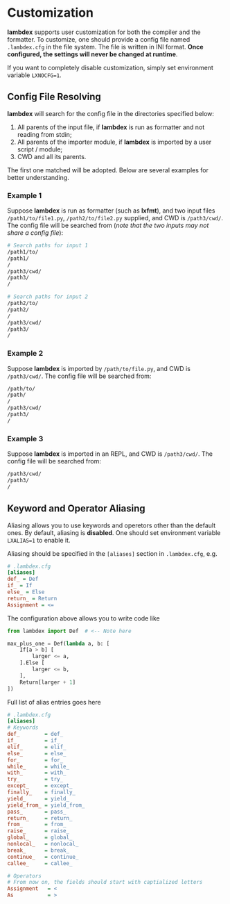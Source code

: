 # Customization

**lambdex** supports user customization for both the compiler and the formatter. To customize, one should provide a config file named `.lambdex.cfg` in the file system. The file is written in INI format. **Once configured, the settings will never be changed at runtime**.

If you want to completely disable customization, simply set environment variable `LXNOCFG=1`.

## Config File Resolving

**lambdex** will search for the config file in the directories specified below:

1.  All parents of the input file, if **lambdex** is run as formatter and not reading from stdin;
2.  All parents of the importer module, if **lambdex** is imported by a user script / module;
3.  CWD and all its parents.

The first one matched will be adopted. Below are several examples for better understanding.

### Example 1

Suppose **lambdex** is run as formatter (such as **lxfmt**), and two input files `/path1/to/file1.py`, `/path2/to/file2.py` supplied, and CWD is `/path3/cwd/`. The config file will be searched from (_note that the two inputs may not share a config file_):

```bash
# Search paths for input 1
/path1/to/
/path1/
/
/path3/cwd/
/path3/
/

# Search paths for input 2
/path2/to/
/path2/
/
/path3/cwd/
/path3/
/
```

### Example 2

Suppose **lambdex** is imported by `/path/to/file.py`, and CWD is `/path3/cwd/`. The config file will be searched from:

```bash
/path/to/
/path/
/
/path3/cwd/
/path3/
/
```

### Example 3

Suppose **lambdex** is imported in an REPL, and CWD is `/path3/cwd/`. The config file will be searched from:

```bash
/path3/cwd/
/path3/
/
```

## Keyword and Operator Aliasing

Aliasing allows you to use keywords and operetors other than the default ones. By default, aliasing is **disabled**. One should set environment variable `LXALIAS=1` to enable it.

Aliasing should be specified in the `[aliases]` section in `.lambdex.cfg`, e.g.

```ini
# .lambdex.cfg
[aliases]
def_ = Def
if_ = If
else_ = Else
return_ = Return
Assignment = <=
```

The configuration above allows you to write code like

```python
from lambdex import Def  # <-- Note here

max_plus_one = Def(lambda a, b: [
    If[a > b] [
        larger <= a,
    ].Else [
        larger <= b,
    ],
    Return[larger + 1]
])
```

Full list of alias entries goes here

```ini
# .lambdex.cfg
[aliases]
# Keywords
def_        = def_
if_         = if_
elif_       = elif_
else_       = else_
for_        = for_
while_      = while_
with_       = with_
try_        = try_
except_     = except_
finally_    = finally_
yield_      = yield_
yield_from_ = yield_from_
pass_       = pass_
return_     = return_
from_       = from_
raise_      = raise_
global_     = global_
nonlocal_   = nonlocal_
break_      = break_
continue_   = continue_
callee_     = callee_

# Operators
# From now on, the fields should start with captialized letters
Assignment   = <
As           = >
```
